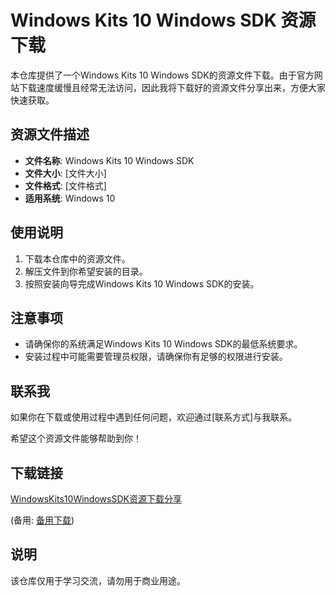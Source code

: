 # Windows Kits 10 Windows SDK 资源下载

本仓库提供了一个Windows Kits 10 Windows SDK的资源文件下载。由于官方网站下载速度缓慢且经常无法访问，因此我将下载好的资源文件分享出来，方便大家快速获取。

## 资源文件描述

- **文件名称**: Windows Kits 10 Windows SDK
- **文件大小**: [文件大小]
- **文件格式**: [文件格式]
- **适用系统**: Windows 10

## 使用说明

1. 下载本仓库中的资源文件。
2. 解压文件到你希望安装的目录。
3. 按照安装向导完成Windows Kits 10 Windows SDK的安装。

## 注意事项

- 请确保你的系统满足Windows Kits 10 Windows SDK的最低系统要求。
- 安装过程中可能需要管理员权限，请确保你有足够的权限进行安装。

## 联系我

如果你在下载或使用过程中遇到任何问题，欢迎通过[联系方式]与我联系。

希望这个资源文件能够帮助到你！

## 下载链接
[WindowsKits10WindowsSDK资源下载分享](https://pan.quark.cn/s/413637da84ba) 

(备用: [备用下载](https://pan.baidu.com/s/1MMCFjGE_YZqzu86WcNY_cw?pwd=1234))

## 说明

该仓库仅用于学习交流，请勿用于商业用途。
